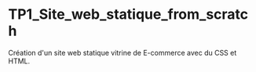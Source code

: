 # TP1_Site_web_statique_from_scratch
Création d'un site web statique vitrine de E-commerce avec du CSS et HTML.
